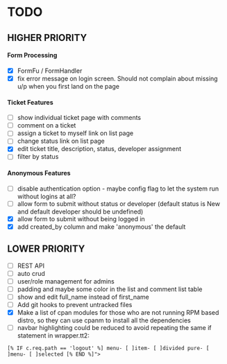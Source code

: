 # TODO

## HIGHER PRIORITY
#### Form Processing
- [x] FormFu / FormHandler
- [x] fix error message on login screen. Should not complain about missing u/p when you first land on the page
#### Ticket Features
- [ ] show individual ticket page with comments
- [ ] comment on a ticket
- [ ] assign a ticket to myself link on list page
- [ ] change status link on list page
- [x] edit ticket title, description, status, developer assignment
- [ ] filter by status
#### Anonymous Features
- [ ] disable authentication option - maybe config flag to let the system run without logins at all?
- [ ] allow form to submit without status or developer (default status is New and default developer should be undefined)
- [x] allow form to submit without being logged in
- [x] add created_by column and make 'anonymous' the default

## LOWER PRIORITY
- [ ] REST API
- [ ] auto crud
- [ ] user/role management for admins
- [ ] padding and maybe some color in the list and comment list table
- [ ] show and edit full_name instead of first_name
- [ ] Add git hooks to prevent untracked files
- [x] Make a list of cpan modules for those who are not running RPM based distro, so they can use cpanm to install all the dependencies
- [ ] navbar highlighting could be reduced to avoid repeating the same if statement in wrapper.tt2:
```
[% IF c.req.path == 'logout' %] menu- [ ]item- [ ]divided pure- [ ]menu- [ ]selected [% END %]">
```
